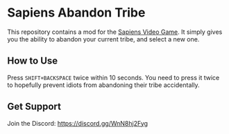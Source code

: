 # Sapiens Abandon Tribe

This repository contains a mod for the [Sapiens Video Game](https://store.steampowered.com/app/1060230/Sapiens/). It simply gives you the ability to abandon your current tribe, and select a new one.

## How to Use

Press `SHIFT+BACKSPACE` twice within 10 seconds. You need to press it twice to hopefully prevent idiots from abandoning their tribe accidentally.

## Get Support

Join the Discord:  https://discord.gg/WnN8hj2Fyg
